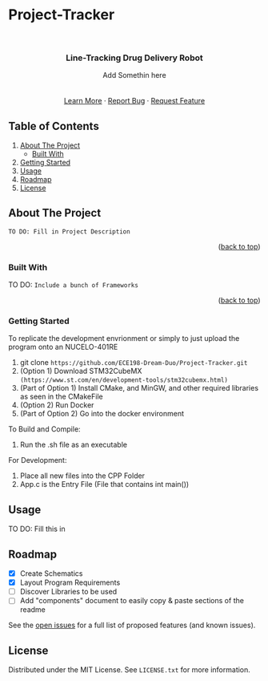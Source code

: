 # Project-Tracker

<!-- PROJECT SHIELDS -->

<!-- PROJECT LOGO -->
<br />
<div align="center">
  <h3 align="center">Line-Tracking Drug Delivery Robot</h3>
  <p align="center">
    Add Somethin here
    <br />
    <br />
    <br />
    <a href="">Learn More</a>
    ·
    <a href="">Report Bug</a>
    ·
    <a href="">Request Feature</a>
  </p>
</div>

<!-- TABLE OF CONTENTS -->
## Table of Contents
<ol>
  <li>
    <a href="#about-the-project">About The Project</a>
    <ul>
      <li><a href="#built-with">Built With</a></li>
    </ul>
  </li>
  <li>
    <a href="#getting-started">Getting Started</a>
  </li>
  <li><a href="#usage">Usage</a></li>
  <li><a href="#roadmap">Roadmap</a></li>
  <li><a href="#license">License</a></li>
</ol>

<!-- ABOUT THE PROJECT -->
## About The Project

`TO DO: Fill in Project Description`

<p align="right">(<a href="#readme-top">back to top</a>)</p>

### Built With

TO DO: `Include a bunch of Frameworks`

<p align="right">(<a href="#readme-top">back to top</a>)</p>

<!-- GETTING STARTED -->
### Getting Started

To replicate the development envrionment or simply to just upload the program onto an NUCELO-401RE
1. git clone `https://github.com/ECE198-Dream-Duo/Project-Tracker.git`
2. (Option 1) Download STM32CubeMX `(https://www.st.com/en/development-tools/stm32cubemx.html)`
3. (Part of Option 1) Install CMake, and MinGW, and other required libraries as seen in the CMakeFile
4. (Option 2) Run Docker
5. (Part of Option 2) Go into the docker environment

To Build and Compile:
1. Run the .sh file as an executable

For Development:
1. Place all new files into the CPP Folder
2. App.c is the Entry File (File that contains int main())

<!-- USAGE EXAMPLES -->
## Usage

TO DO: Fill this in

<!-- ROADMAP -->
## Roadmap

- [x] Create Schematics
- [x] Layout Program Requirements
- [ ] Discover Libraries to be used
- [ ] Add "components" document to easily copy & paste sections of the readme

See the [open issues](https://github.com/ECE198-Dream-Duo/Project-Tracker/issues) for a full list of proposed features (and known issues).

<!-- LICENSE -->
## License

Distributed under the MIT License. See `LICENSE.txt` for more information.

<!-- MARKDOWN LINKS & IMAGES -->
